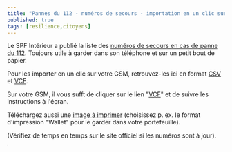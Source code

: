 ```yaml
---
title: "Pannes du 112 - numéros de secours - importation en un clic sur votre GSM"
published: true
tags: [resilience,citoyens]
---
```


Le SPF Intérieur a publié la liste des <a href='https://www.sos112.be/fr/faq-112.html'>numéros de secours en cas de panne du 112</a>. Toujours utile à garder dans son téléphone et sur un petit bout de papier.

Pour les importer en un clic sur votre GSM, retrouvez-les ici en format <a href='https://blog.my-poppy.eu/images/20200203_112_backup.csv'>CSV</a> et <a href='https://blog.my-poppy.eu/images/20200203_112_backup.vcf'>VCF</a>. 

Sur votre GSM, il vous sufft de cliquer sur le lien "<a href='https://blog.my-poppy.eu/images/20200203_112_backup.vcf'>VCF</a>" et de suivre les instructions à l'écran.

Téléchargez aussi une <a href='https://blog.my-poppy.eu/images/20200203_112_backup.png'>image à imprimer</a> (choisissez p. ex. le format d'impression "Wallet" pour le garder dans votre portefeuille).

(Vérifiez de temps en temps sur le site officiel si les numéros sont à jour).

<iframe src="https://www.my-poppy.eu/cnt/cnt.php" width="1" height="1" frameBorder="0">

